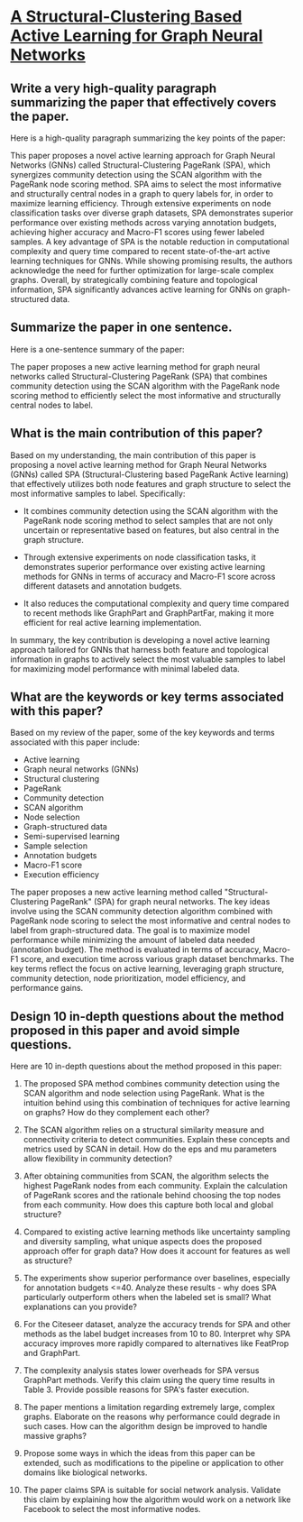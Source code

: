 # [A Structural-Clustering Based Active Learning for Graph Neural Networks](https://arxiv.org/abs/2312.04307)

## Write a very high-quality paragraph summarizing the paper that effectively covers the paper.

 Here is a high-quality paragraph summarizing the key points of the paper:

This paper proposes a novel active learning approach for Graph Neural Networks (GNNs) called Structural-Clustering PageRank (SPA), which synergizes community detection using the SCAN algorithm with the PageRank node scoring method. SPA aims to select the most informative and structurally central nodes in a graph to query labels for, in order to maximize learning efficiency. Through extensive experiments on node classification tasks over diverse graph datasets, SPA demonstrates superior performance over existing methods across varying annotation budgets, achieving higher accuracy and Macro-F1 scores using fewer labeled samples. A key advantage of SPA is the notable reduction in computational complexity and query time compared to recent state-of-the-art active learning techniques for GNNs. While showing promising results, the authors acknowledge the need for further optimization for large-scale complex graphs. Overall, by strategically combining feature and topological information, SPA significantly advances active learning for GNNs on graph-structured data.


## Summarize the paper in one sentence.

 Here is a one-sentence summary of the paper:

The paper proposes a new active learning method for graph neural networks called Structural-Clustering PageRank (SPA) that combines community detection using the SCAN algorithm with the PageRank node scoring method to efficiently select the most informative and structurally central nodes to label.


## What is the main contribution of this paper?

 Based on my understanding, the main contribution of this paper is proposing a novel active learning method for Graph Neural Networks (GNNs) called SPA (Structural-Clustering based PageRank Active learning) that effectively utilizes both node features and graph structure to select the most informative samples to label. Specifically:

- It combines community detection using the SCAN algorithm with the PageRank node scoring method to select samples that are not only uncertain or representative based on features, but also central in the graph structure. 

- Through extensive experiments on node classification tasks, it demonstrates superior performance over existing active learning methods for GNNs in terms of accuracy and Macro-F1 score across different datasets and annotation budgets.

- It also reduces the computational complexity and query time compared to recent methods like GraphPart and GraphPartFar, making it more efficient for real active learning implementation. 

In summary, the key contribution is developing a novel active learning approach tailored for GNNs that harness both feature and topological information in graphs to actively select the most valuable samples to label for maximizing model performance with minimal labeled data.


## What are the keywords or key terms associated with this paper?

 Based on my review of the paper, some of the key keywords and terms associated with this paper include:

- Active learning
- Graph neural networks (GNNs)
- Structural clustering 
- PageRank
- Community detection
- SCAN algorithm
- Node selection
- Graph-structured data
- Semi-supervised learning
- Sample selection
- Annotation budgets
- Macro-F1 score
- Execution efficiency

The paper proposes a new active learning method called "Structural-Clustering PageRank" (SPA) for graph neural networks. The key ideas involve using the SCAN community detection algorithm combined with PageRank node scoring to select the most informative and central nodes to label from graph-structured data. The goal is to maximize model performance while minimizing the amount of labeled data needed (annotation budget). The method is evaluated in terms of accuracy, Macro-F1 score, and execution time across various graph dataset benchmarks. The key terms reflect the focus on active learning, leveraging graph structure, community detection, node prioritization, model efficiency, and performance gains.


## Design 10 in-depth questions about the method proposed in this paper and avoid simple questions.

 Here are 10 in-depth questions about the method proposed in this paper:

1. The proposed SPA method combines community detection using the SCAN algorithm and node selection using PageRank. What is the intuition behind using this combination of techniques for active learning on graphs? How do they complement each other?

2. The SCAN algorithm relies on a structural similarity measure and connectivity criteria to detect communities. Explain these concepts and metrics used by SCAN in detail. How do the eps and mu parameters allow flexibility in community detection?

3. After obtaining communities from SCAN, the algorithm selects the highest PageRank nodes from each community. Explain the calculation of PageRank scores and the rationale behind choosing the top nodes from each community. How does this capture both local and global structure? 

4. Compared to existing active learning methods like uncertainty sampling and diversity sampling, what unique aspects does the proposed approach offer for graph data? How does it account for features as well as structure?

5. The experiments show superior performance over baselines, especially for annotation budgets <=40. Analyze these results - why does SPA particularly outperform others when the labeled set is small? What explanations can you provide?

6. For the Citeseer dataset, analyze the accuracy trends for SPA and other methods as the label budget increases from 10 to 80. Interpret why SPA accuracy improves more rapidly compared to alternatives like FeatProp and GraphPart.

7. The complexity analysis states lower overheads for SPA versus GraphPart methods. Verify this claim using the query time results in Table 3. Provide possible reasons for SPA's faster execution.

8. The paper mentions a limitation regarding extremely large, complex graphs. Elaborate on the reasons why performance could degrade in such cases. How can the algorithm design be improved to handle massive graphs?

9. Propose some ways in which the ideas from this paper can be extended, such as modifications to the pipeline or application to other domains like biological networks.

10. The paper claims SPA is suitable for social network analysis. Validate this claim by explaining how the algorithm would work on a network like Facebook to select the most informative nodes.
